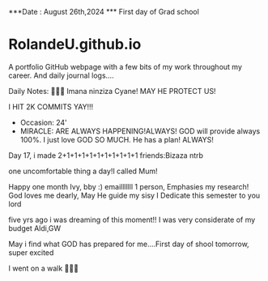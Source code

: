 ***Date : August 26th,2024 *** First day of Grad school
# RolandeU.github.io

A portfolio GitHub webpage with a few bits of my work throughout my career. And daily journal logs....

Daily Notes:
💚🙏🏾 Imana ninziza Cyane! MAY HE PROTECT US!

I HIT 2K COMMITS YAY!!!

- Occasion: 24'
- MIRACLE: ARE ALWAYS HAPPENING!ALWAYS!
GOD will provide always 100%. I just love GOD SO MUCH. He has a plan!
ALWAYS!

Day 17, i made 2+1+1+1+1+1+1+1+1+1+1 friends:Bizaza ntrb

one uncomfortable thing a day!I called Mum!

Happy one month Ivy, bby :)
emailllllll 1 person, Emphasies my research!
God loves me dearly, May He guide my sisy
I Dedicate this semester to you lord


five yrs ago i was dreaming of this moment!!
I was very considerate of my budget Aldi,GW

May i find what GOD has prepared for me....First day of shool tomorrow, super excited 

I went on a walk 💚💚💚







